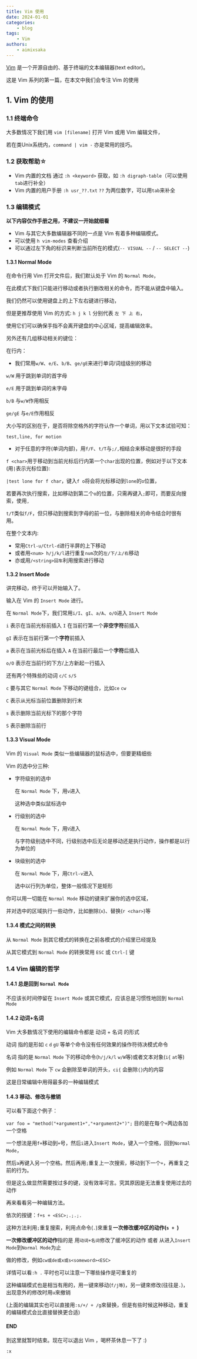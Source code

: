 ```yaml
---  
title: Vim 使用
date: 2024-01-01
categories:  
    - blog  
tags: 
    - Vim
authors:
    - aimixsaka
---   
```


[Vim](https://www.vim.org/) 是一个开源自由的、基于终端的文本编辑器(text editor)。

这是 Vim 系列的第一篇，在本文中我们会专注 Vim 的使用
<!--more-->

## 1. Vim 的使用
### 1.1 终端命令
大多数情况下我们用 `vim [filename]` 打开 Vim 或用 Vim 编辑文件，

若在类Unix系统内，`command | vim -` 亦是常用的技巧。
### 1.2 获取帮助☆
- Vim 内置的文档 通过 `:h <keyword>` 获取，如 `:h digraph-table`（可以使用`tab`进行补全）
- Vim 内置的用户手册 `:h usr_??.txt` `??` 为两位数字，可以用`tab`来补全
### 1.3 编辑模式
**以下内容仅作手册之用，不建议一开始就细看**

- Vim 与其它大多数编辑器不同的一点是 Vim 有着多种编辑模式。
- 可以使用 `h vim-modes` 查看介绍
- 可以通过左下角的标识来判断当前所在的模式(`-- VISUAL --` / `-- SELECT --`)
#### 1.3.1 Normal Mode
在命令行用 Vim 打开文件后，我们默认处于 Vim 的 `Normal Mode`，

在此模式下我们只能进行移动或者执行删改相关的命令，而不能从键盘中输入。

我们仍然可以使用键盘上的上下左右键进行移动，

但是更推荐使用 Vim 的方式: `h j k l` 分别代表 `左 下 上 右`，

使用它们可以确保手指不会离开键盘的中心区域，提高编辑效率。

另外还有几组移动相关的键位：

在行内：

- 我们常用`w/W`、`e/E`、`b/B`、`ge/gE`来进行单词/词组级别的移动

`w/W` 用于跳到单词的首字母

`e/E` 用于跳到单词的末字母

`b/B` 与`w/W`作用相反

`ge/gE` 与`e/E`作用相反

大小写的区别在于，是否将除空格外的字符认作一个单词，用以下文本试验可知：

`test,line, for motion`

- 对于任意的字符(单词内部)，用`f/F`、`t/T`与`;/,`相结合来移动是很好的手段

`f <char>`用于移动到当前光标后行内第一个`char`出现的位置，例如对于以下文本(用`|`表示光标位置):

`|test lone for f char`，键入`f o`将会将光标移动到`lone`的`o`位置，

若要再次执行搜索，比如移动到第二个`o`的位置，只需再键入`;`即可，而要反向搜索，使用`,`

`t/T`类似`f/F`，但只移动到搜索到字母的前一位，与删除相关的命令结合时很有用。

在整个文本内:

- 常用`Ctrl-u/Ctrl-d`进行半屏的上下移动
- 或者用`<num> h/j/k/l`进行重复`num`次的`左/下/上/右`移动
- 亦或用`/<string>回车`利用搜索进行移动

#### 1.3.2 Insert Mode
讲完移动，终于可以开始输入了。

输入在 Vim 的 `Insert Mode` 进行。

在 `Normal Mode`下，我们常用`i/I`、`gI`、`a/A`、`o/O`进入 `Insert Mode`

`i` 表示在当前光标前插入 `I` 在当前行第一个**非空字符**前插入

`gI` 表示在当前行第一个**字符**前插入

`a` 表示在当前光标后在插入 `A` 在当前行最后一个**字符**后插入

`o/O` 表示在当前行的下方/上方新起一行插入


还有两个特殊些的动词 `c/C` `s/S`

`c` 要与其它 `Normal Mode` 下移动的键组合，比如`ce` `cw`

`C` 表示从光标当前位置删除到行末

`s` 表示删除当前光标下的那个字符

`S` 表示删除当前行


#### 1.3.3 Visual Mode
Vim 的 `Visual Mode` 类似一些编辑器的鼠标选中，但要更精细些

Vim 的选中分三种:

- 字符级别的选中

  在 `Normal Mode` 下，用`v`进入

  这种选中类似鼠标选中

- 行级别的选中

  在 `Normal Mode` 下，用`V`进入

  与字符级别选中不同，行级别选中后无论是移动还是执行动作，操作都是以行为单位的

- 块级别的选中

  在 `Normal Mode` 下，用`Ctrl-v`进入

  选中以行列为单位，整体一般情况下是矩形


你可以用一切能在 `Normal Mode` 移动的键来扩展你的选中区域，

并对选中的区域执行一些动作，比如删除(`x`)、替换(`r <char>`)等


#### 1.3.4 模式之间的转换
从 `Normal Mode` 到其它模式的转换在之前各模式的介绍里已经提及

从其它模式到 `Normal Mode` 的转换常用 `ESC` 或 `Ctrl-[` 键

### 1.4 Vim 编辑的哲学
#### 1.4.1 总是回到 `Normal Mode`
不应该长时间停留在 `Insert Mode` 或其它模式，应该总是习惯性地回到 `Normal Mode`

#### 1.4.2 动词+名词
Vim 大多数情况下使用的编辑命令都是 动词 + 名词 的形式

动词 指的是形如 `c` `d` `gU` 等单个命令没有任何效果的操作符待决模式命令

名词 指的是 `Normal Mode` 下的移动命令(`h/j/k/l` `w/W`等)或者文本对象(`i{` `at`等)

例如 `Normal Mode` 下 `cw` 会删除至单词的开头，`ci{` 会删除`{}`内的内容

这是日常编辑中用得最多的一种编辑模式

#### 1.4.3 移动、修改与撤销
可以看下面这个例子：

`var foo = "method("+argument1+","+argument2+")";` 目的是在每个`+`两边各加一个空格


 一个想法是用`f+`移动到`+`号，然后`i`进入`Insert Mode`，键入一个空格，回到`Normal Mode`，

然后`a`再键入另一个空格。然后再用`;`重复上一次搜索，移动到下一个`+`，再重复之前的行为。


但是这么做显然需要按过多的键，没有效率可言。究其原因是无法重复使用过去的动作

再来看看另一种编辑方法。

依次的按键：`f+s + <ESC>;.;.;.`

这种方法利用`;`重复搜索，利用点命令(`.`)來重复**一次修改缓冲区的动作(`s + `)**

**一次修改缓冲区的动作**指的是 用`动词+名词`修改了缓冲区的动作 或者 从进入`Insert Mode`到`Normal Mode`为止

做的修改，例如`cw或de或x或s<someword><ESC>`


详情可以看`:h .` 平时也可以注意一下哪些操作是可重复的


这种编辑模式也是相当有用的，用一键來移动(`f/j等`)，另一键來修改(往往是`.`)，出现意外的修改时用`u`來撤销

(上面的编辑其实也可以直接用`:s/+/ + /g`來替换，但是有些时候这种移动，重复的编辑模式会比直接替换更合适)



#### END
到这里就暂时结束。现在可以退出 Vim ，喝杯茶休息一下了 :)

`:x`
